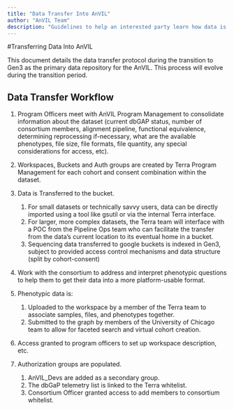 ```yaml
---
title: "Data Transfer Into AnVIL"
author: "AnVIL Team"
description: "Guidelines to help an interested party learn how data is transmitted into  AnVIL once the decision has been made to ingest a dataset"
---
```


#Transferring Data Into AnVIL



<hero small>This document details the data transfer protocol during the transition to Gen3 as the primary data repository for the AnVIL. This process will evolve during the transition period.</hero>

## Data Transfer Workflow

1. Program Officers meet with AnVIL Program Management to consolidate information about the dataset (current dbGAP status, number of consortium members, alignment pipeline, functional equivalence, determining reprocessing if-necessary, what are the available phenotypes, file size, file formats, file quantity, any special considerations for access, etc).

1. Workspaces, Buckets and Auth groups are created by Terra Program Management for each cohort and consent combination within the dataset. 

1. Data is Transferred to the bucket.
    1. For small datasets or technically savvy users, data can be directly imported using a tool like gsutil or via the internal Terra interface.
    1. For larger, more complex datasets, the Terra team will interface with a POC from the Pipeline Ops team who can facilitate the transfer from the data’s current location to its eventual home in a bucket.
    1. Sequencing data transferred to google buckets is indexed in Gen3, subject to provided access control mechanisms and data structure (split by cohort-consent)

1. Work with the consortium to address and interpret phenotypic questions to help them to get their data into a more platform-usable format.

1. Phenotypic data is:
    1. Uploaded to the workspace by a member of the Terra team to associate samples, files, and phenotypes together.
    1. Submitted to the graph by members of the University of Chicago team to allow for faceted search and virtual cohort creation. 

1. Access granted to program officers to set up workspace description, etc.

1. Authorization groups are populated.
    1. AnVIL_Devs are added as a secondary group.
    1. The dbGaP telemetry list is linked to the Terra whitelist.
    1. Consortium Officer granted access to add members to consortium whitelist.
